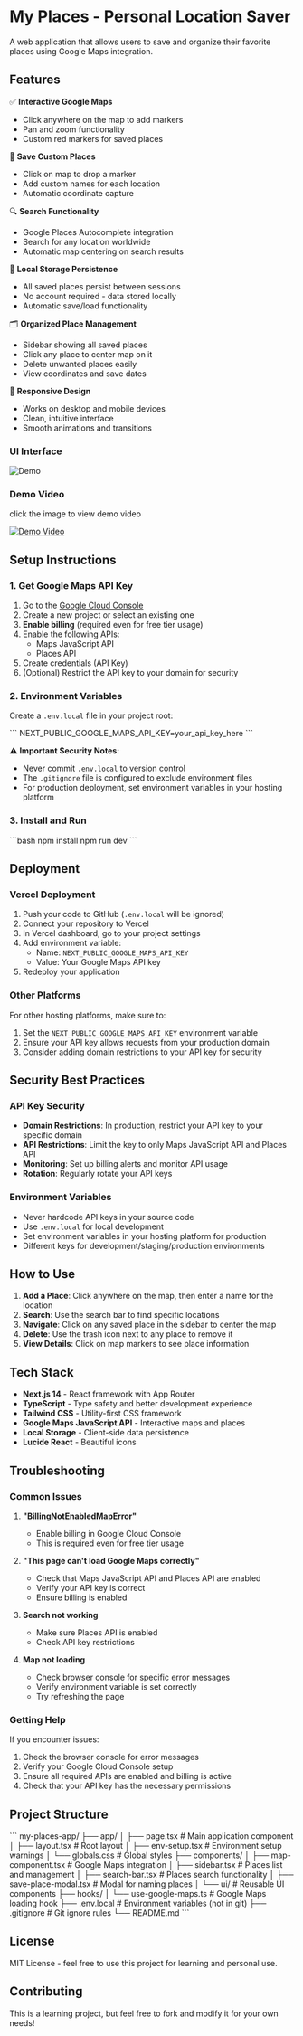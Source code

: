 # My Places - Personal Location Saver

A web application that allows users to save and organize their favorite places using Google Maps integration.

## Features

✅ **Interactive Google Maps**

- Click anywhere on the map to add markers
- Pan and zoom functionality
- Custom red markers for saved places

📍 **Save Custom Places**

- Click on map to drop a marker
- Add custom names for each location
- Automatic coordinate capture

🔍 **Search Functionality**

- Google Places Autocomplete integration
- Search for any location worldwide
- Automatic map centering on search results

💾 **Local Storage Persistence**

- All saved places persist between sessions
- No account required - data stored locally
- Automatic save/load functionality

🗂️ **Organized Place Management**

- Sidebar showing all saved places
- Click any place to center map on it
- Delete unwanted places easily
- View coordinates and save dates

📱 **Responsive Design**

- Works on desktop and mobile devices
- Clean, intuitive interface
- Smooth animations and transitions

### UI Interface

![Demo](assets/image.png)

### Demo Video

click the image to view demo video

[![Demo Video](assets/image.png)](https://vimeo.com/1108479955)

## Setup Instructions

### 1. Get Google Maps API Key

1. Go to the [Google Cloud Console](https://console.cloud.google.com/)
2. Create a new project or select an existing one
3. **Enable billing** (required even for free tier usage)
4. Enable the following APIs:
   - Maps JavaScript API
   - Places API
5. Create credentials (API Key)
6. (Optional) Restrict the API key to your domain for security

### 2. Environment Variables

Create a `.env.local` file in your project root:

\`\`\`
NEXT_PUBLIC_GOOGLE_MAPS_API_KEY=your_api_key_here
\`\`\`

**⚠️ Important Security Notes:**

- Never commit `.env.local` to version control
- The `.gitignore` file is configured to exclude environment files
- For production deployment, set environment variables in your hosting platform

### 3. Install and Run

\`\`\`bash
npm install
npm run dev
\`\`\`

## Deployment

### Vercel Deployment

1. Push your code to GitHub (`.env.local` will be ignored)
2. Connect your repository to Vercel
3. In Vercel dashboard, go to your project settings
4. Add environment variable:
   - Name: `NEXT_PUBLIC_GOOGLE_MAPS_API_KEY`
   - Value: Your Google Maps API key
5. Redeploy your application

### Other Platforms

For other hosting platforms, make sure to:

1. Set the `NEXT_PUBLIC_GOOGLE_MAPS_API_KEY` environment variable
2. Ensure your API key allows requests from your production domain
3. Consider adding domain restrictions to your API key for security

## Security Best Practices

### API Key Security

- **Domain Restrictions**: In production, restrict your API key to your specific domain
- **API Restrictions**: Limit the key to only Maps JavaScript API and Places API
- **Monitoring**: Set up billing alerts and monitor API usage
- **Rotation**: Regularly rotate your API keys

### Environment Variables

- Never hardcode API keys in your source code
- Use `.env.local` for local development
- Set environment variables in your hosting platform for production
- Different keys for development/staging/production environments

## How to Use

1. **Add a Place**: Click anywhere on the map, then enter a name for the location
2. **Search**: Use the search bar to find specific locations
3. **Navigate**: Click on any saved place in the sidebar to center the map
4. **Delete**: Use the trash icon next to any place to remove it
5. **View Details**: Click on map markers to see place information

## Tech Stack

- **Next.js 14** - React framework with App Router
- **TypeScript** - Type safety and better development experience
- **Tailwind CSS** - Utility-first CSS framework
- **Google Maps JavaScript API** - Interactive maps and places
- **Local Storage** - Client-side data persistence
- **Lucide React** - Beautiful icons

## Troubleshooting

### Common Issues

1. **"BillingNotEnabledMapError"**

   - Enable billing in Google Cloud Console
   - This is required even for free tier usage

2. **"This page can't load Google Maps correctly"**

   - Check that Maps JavaScript API and Places API are enabled
   - Verify your API key is correct
   - Ensure billing is enabled

3. **Search not working**

   - Make sure Places API is enabled
   - Check API key restrictions

4. **Map not loading**
   - Check browser console for specific error messages
   - Verify environment variable is set correctly
   - Try refreshing the page

### Getting Help

If you encounter issues:

1. Check the browser console for error messages
2. Verify your Google Cloud Console setup
3. Ensure all required APIs are enabled and billing is active
4. Check that your API key has the necessary permissions

## Project Structure

\`\`\`
my-places-app/
├── app/
│ ├── page.tsx # Main application component
│ ├── layout.tsx # Root layout
│ ├── env-setup.tsx # Environment setup warnings
│ └── globals.css # Global styles
├── components/
│ ├── map-component.tsx # Google Maps integration
│ ├── sidebar.tsx # Places list and management
│ ├── search-bar.tsx # Places search functionality
│ ├── save-place-modal.tsx # Modal for naming places
│ └── ui/ # Reusable UI components
├── hooks/
│ └── use-google-maps.ts # Google Maps loading hook
├── .env.local # Environment variables (not in git)
├── .gitignore # Git ignore rules
└── README.md
\`\`\`

## License

MIT License - feel free to use this project for learning and personal use.

## Contributing

This is a learning project, but feel free to fork and modify it for your own needs!
